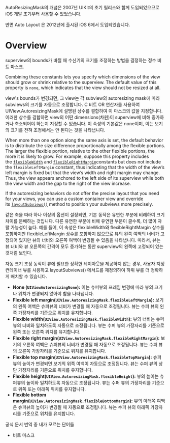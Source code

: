 
AutoResizingMask의 개념은 2007년 UIKit의 초기 릴리스와 함께 도입되었으므로 iOS 개발 초기부터 사용할 수 있었습니다.

반면 Auto Layout 은 2012년에 출시된 iOS 6에서 도입되었습니다.


# Overview

superview의 bounds가 바뀔 때 수신기의 크기를 조정하는 방법을 결정하는 정수 비트 마스크.

Combining these constants lets you specify which dimensions of the view should grow or shrink relative to the superview. The default value of this property is `none`, which indicates that the view should not be resized at all. 

view's bounds가 변경되면, 그 view는 각 subview의 autoresizing mask에 따라 subviews의 크기를 자동으로 조정합니다. C 비트 OR 연산자를 사용하여 UIView.AutoresizingMask에 설명된 상수를 결합하여 이 마스크의 값을 지정합니다. 
이러한 상수를 결합하면 view의 어떤 dimensions(차원)이 superview에 비해 증가하거나 축소되어야 하는지 지정할 수 있습니다. 이 속성의 기본값은 none이며, 이는 보기의 크기를 전혀 조정해서는 안 된다는 것을 나타냅니다.

When more than one option along the same axis is set, the default behavior is to distribute the size difference proportionally among the flexible portions. The larger the flexible portion, relative to the other flexible portions, the more it is likely to grow. For example, suppose this property includes the [`flexibleWidth`](https://developer.apple.com/documentation/uikit/uiview/autoresizingmask/1622468-flexiblewidth) and [`flexibleRightMargin`](https://developer.apple.com/documentation/uikit/uiview/autoresizingmask/1622662-flexiblerightmargin)constants but does not include the `flexibleLeftMargin` constant, thus indicating that the width of the view’s left margin is fixed but that the view’s width and right margin may change. Thus, the view appears anchored to the left side of its superview while both the view width and the gap to the right of the view increase.

If the autoresizing behaviors do not offer the precise layout that you need for your views, you can use a custom container view and override its [`layoutSubviews()`](https://developer.apple.com/documentation/uikit/uiview/1622482-layoutsubviews) method to position your subviews more precisely.



같은 축을 따라 하나 이상의 옵션이 설정되면, 기본 동작은 유연한 부분에 비례하여 크기 차이를 분배하는 것입니다. 다른 유연한 부분에 비해 유연한 부분이 클수록, 더 많이 자랄 가능성이 높다. 예를 들어, 이 속성은 flexibleWidth와 flexibleRightMargin 상수를 포함하지만 flexibleLeftMargin 상수를 포함하지 않으므로 뷰의 왼쪽 여백의 너비가 고정되어 있지만 뷰의 너비와 오른쪽 여백이 변경될 수 있음을 나타냅니다. 따라서, 뷰는 뷰 너비와 뷰 오른쪽의 간격이 모두 증가하는 동안 superview의 왼쪽에 고정되어 있는 것처럼 보인다.

자동 크기 조정 동작이 뷰에 필요한 정확한 레이아웃을 제공하지 않는 경우, 사용자 지정 컨테이너 뷰를 사용하고 layoutSubviews() 메서드를 재정의하여 하위 뷰를 더 정확하게 배치할 수 있습니다.



- **None (`UIViewAutoresizingNone`):** 이는 슈퍼뷰의 프레임 변경에 따라 뷰의 크기나 위치가 변경되지 않아야 함을 나타냅니다.
- **Flexible left margin(`UIView.AutoresizingMask.flexibleLeftMargin`):** 보기의 왼쪽 여백은 슈퍼뷰의 너비가 변경될 때 자동으로 조정됩니다. 뷰는 수퍼 뷰의 왼쪽 가장자리를 기준으로 위치를 유지합니다.
- **Flexible width(`UIView.AutoresizingMask.flexibleWidth`):** 뷰의 너비는 슈퍼뷰의 너비와 일치하도록 자동으로 조정됩니다. 뷰는 수퍼 뷰의 가장자리를 기준으로 왼쪽 또는 오른쪽 위치를 유지합니다.
- **Flexible right margin(`UIView.AutoresizingMask.flexibleRightMargin`):** 보기의 오른쪽 여백은 슈퍼뷰의 너비가 변경될 때 자동으로 조정됩니다. 뷰는 수퍼 뷰의 오른쪽 가장자리를 기준으로 위치를 유지합니다.
- **Flexible top margin(`UIView.AutoresizingMask.flexibleTopMargin`):** 슈퍼뷰의 높이가 변경되면 보기의 위쪽 여백이 자동으로 조정됩니다. 뷰는 수퍼 뷰의 상단 가장자리를 기준으로 위치를 유지합니다.
- **Flexible height(`UIView.AutoresizingMask.flexibleHeight`):** 뷰의 높이는 슈퍼뷰의 높이와 일치하도록 자동으로 조정됩니다. 뷰는 수퍼 뷰의 가장자리를 기준으로 위쪽 또는 아래쪽 위치를 유지합니다.
- **Flexible bottom margin(`UIView.AutoresizingMask.flexibleBottomMargin`):** 뷰의 아래쪽 여백은 슈퍼뷰의 높이가 변경될 때 자동으로 조정됩니다. 뷰는 수퍼 뷰의 아래쪽 가장자리를 기준으로 위치를 유지합니다.


공식 문서 번역 중 내가 모르는 단어들
- 비트 마스크